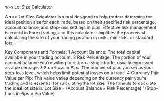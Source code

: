 ንዑስ Lot Size Calculator

A ንዑስ Lot Size Calculator is a tool designed to help traders determine the ideal position size for each trade, based on their specified risk percentage, account balance, and stop-loss settings in pips. Effective risk management is crucial in Forex trading, and this calculator simplifies the process of calculating the size of your trading position in units, mini-lots, or standard lots.

Key Components and Formula:
1 Account Balance: The total capital available in your trading account.
2 Risk Percentage: The portion of your account balance you’re willing to risk on a single trade, usually expressed as a percentage.
3 Stop-Loss in Pips: The number of pips you set as your stop-loss level, which helps limit potential losses on a trade.
4 Currency Pair Value per Pip: This value varies depending on the currency pair you’re trading and is essential for calculating the lot size.
The formula to calculate the ideal lot size is:
Lot Size = (Account Balance × Risk Percentage) / (Stop-Loss in Pips × Pip Value)